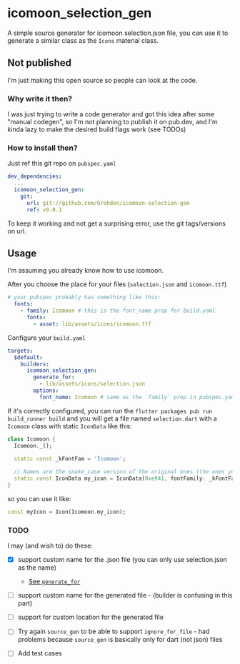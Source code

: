 # icomoon_selection_gen

A simple source generator for icomoon selection.json file,
you can use it to generate a similar class as the `Icons` material class.

## Not published

I'm just making this open source so people can look at the code.

### Why write it then?

I was just trying to write a code generator and got this idea after
some "manual codegen", so I'm not planning to publish it on pub.dev, and
I'm kinda lazy to make the desired build flags work (see TODOs)

### How to install then?

Just ref this git repo on `pubspec.yaml`
```yaml
dev_dependencies:
  ...
  icomoon_selection_gen:
    git:
      url: git://github.com/Grohden/icomoon-selection-gen
      ref: v0.0.1
```

To keep it working and not get a surprising error, use the git tags/versions on url.

## Usage

I'm assuming you already know how to use icomoon.

After you choose the place for your files (`selection.json` and `icomoon.ttf`)

```yaml
# your pubspec probably has something like this:
  fonts:
    - family: Icomoon # this is the font_name prop for build.yaml
      fonts:
        - asset: lib/assets/icons/icomoon.ttf
```

Configure your `build.yaml`

```yaml
targets:
  $default:
    builders:
      icomoon_selection_gen:
        generate_for:
          - lib/assets/icons/selection.json
        options:
          font_name: Icomoon # same as the `family` prop in pubspec.yaml
```

If it's correctly configured, you can run the `flutter packages pub run build_runner build`
and you will get a file named `selection.dart` with a `Icomoon` class with static `IconData` like
this:

```dart
class Icomoon {
  Icomoon._();

  static const _kFontFam = 'Icomoon';
  
  // Names are the snake_case version of the original ones (the ones you've set on icomoon)
  static const IconData my_icon = IconData(0xe941, fontFamily: _kFontFam);
}
```

so you can use it like:

```dart
const myIcon = Icon(Icomoon.my_icon);
```

### TODO

I may (and wish to) do these:

* [x] support custom name for the .json file (you can only use selection.json as the name)
    * [See `generate_for`](https://github.com/dart-lang/build/blob/master/build_config/README.md#configuring-builders-applied-to-your-package)
* [ ] support custom name for the generated file - (builder is confusing in this part)
* [ ] support for custom location for the generated file
* [ ] Try again `source_gen` to be able to support `ignore_for_file` - had problems
 because `source_gen` is basically only for dart (not json) files
* [ ] Add test cases
   